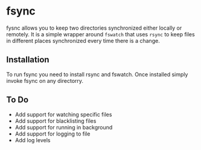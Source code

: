 # fsync
fysnc allows you to keep two directories synchronized either locally or remotely. It is a simple wrapper around `fswatch` that uses `rsync` to keep files in different places synchronized every time there is a change. 

## Installation
To run fsync you need to install rsync and fswatch. Once installed simply invoke fsync on any directorry.

## To Do
- Add support for watching specific files
- Add support for blacklisting files
- Add support for running in background
- Add support for logging to file
- Add log levels


